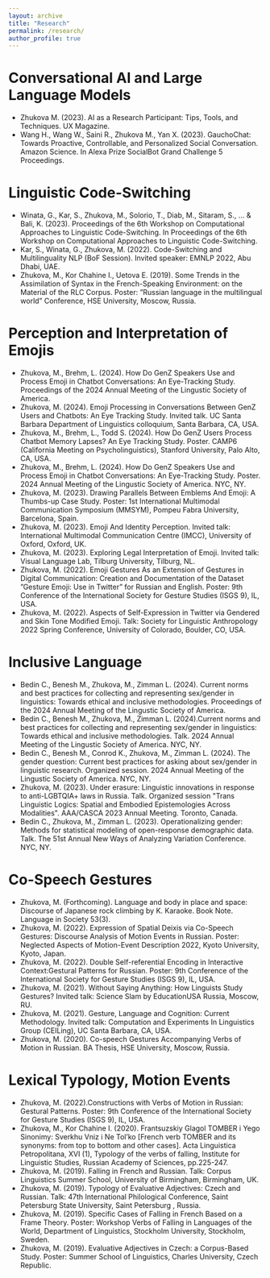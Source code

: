 ```yaml
---
layout: archive
title: "Research"
permalink: /research/
author_profile: true
---
```


Conversational AI and Large Language Models
======
* Zhukova M. (2023). AI as a Research Participant: Tips, Tools, and Techniques. UX Magazine. 
* Wang H., Wang W., Saini R., Zhukova M., Yan X. (2023). GauchoChat: Towards Proactive, Controllable, and Personalized Social Conversation. Amazon Science. In Alexa Prize SocialBot Grand Challenge 5 Proceedings.

Linguistic Code-Switching
======
* Winata, G., Kar, S., Zhukova, M., Solorio, T., Diab, M., Sitaram, S., ... & Bali, K. (2023). Proceedings of the 6th Workshop on Computational Approaches to Linguistic Code-Switching. In Proceedings of the 6th Workshop on Computational Approaches to Linguistic Code-Switching.
* Kar, S., Winata, G., Zhukova, M. (2022). Code-Switching and Multilinguality NLP (BoF Session). Invited speaker: EMNLP 2022, Abu Dhabi, UAE.
* Zhukova, M., Kor Chahine I., Uetova E. (2019). Some Trends in the Assimilation of Syntax in the French-Speaking Environment: on the Material of the RLC Corpus. Poster: ”Russian language in the multilingual world” Conference, HSE University, Moscow, Russia.

Perception and Interpretation of Emojis
======
* Zhukova, M., Brehm, L. (2024). How Do GenZ Speakers Use and Process Emoji in Chatbot Conversations: An Eye-Tracking Study. Proceedings of the 2024 Annual Meeting of the Lingustic Society of America.
* Zhukova, M. (2024). Emoji Processing in Conversations Between GenZ Users and Chatbots: An Eye Tracking Study. Invited talk. UC Santa Barbara Department of Linguistics colloquium, Santa Barbara, CA, USA. 
* Zhukova, M., Brehm, L., Todd S. (2024). How Do GenZ Users Process Chatbot Memory Lapses? An Eye Tracking Study. Poster. CAMP6 (California Meeting on Psycholinguistics), Stanford University, Palo Alto, CA, USA. 
* Zhukova, M., Brehm, L. (2024). How Do GenZ Speakers Use and Process Emoji in Chatbot Conversations: An Eye-Tracking Study. Poster. 2024 Annual Meeting of the Lingustic Society of America. NYC, NY.
* Zhukova, M. (2023). Drawing Parallels Between Emblems And Emoji: A Thumbs-up Case Study. Poster: 1st International Multimodal Communication Symposium (MMSYM), Pompeu Fabra University, Barcelona, Spain.
* Zhukova, M. (2023). Emoji And Identity Perception. Invited talk: International Multimodal Communication Centre (IMCC), University of Oxford, Oxford, UK.
* Zhukova, M. (2023). Exploring Legal Interpretation of Emoji. Invited talk: Visual Language Lab, Tilburg University, Tilburg, NL.
* Zhukova, M. (2022). Emoji Gestures As an Extension of Gestures in Digital Communication: Creation and Documentation of the Dataset ”Gesture Emoji: Use in Twitter” for Russian and English. Poster: 9th Conference of the International Society for Gesture Studies (ISGS 9), IL, USA.
* Zhukova, M. (2022). Aspects of Self-Expression in Twitter via Gendered and Skin Tone Modified Emoji. Talk: Society for Linguistic Anthropology 2022 Spring Conference, University of Colorado, Boulder, CO, USA.

Inclusive Language
======
* Bedin C., Benesh M., Zhukova, M., Zimman L. (2024). Current norms and best practices for collecting and representing sex/gender in linguistics: Towards ethical and inclusive methodologies. Proceedings of the 2024 Annual Meeting of the Lingustic Society of America. 
* Bedin C., Benesh M., Zhukova, M., Zimman L. (2024).Current norms and best practices for collecting and representing sex/gender in linguistics: Towards ethical and inclusive methodologies. Talk. 2024 Annual Meeting of the Lingustic Society of America. NYC, NY.
* Bedin C., Benesh M., Conrod K., Zhukova, M., Zimman L. (2024). The gender question: Current best practices for asking about sex/gender in linguistic research. Organized session. 2024 Annual Meeting of the Lingustic Society of America. NYC, NY.
* Zhukova, M. (2023). Under erasure: Linguistic innovations in response to anti-LGBTQIA+ laws in Russia. Talk. Organized session "Trans Linguistic Logics: Spatial and Embodied Epistemologies Across Modalities". AAA/CASCA 2023 Annual Meeting. Toronto, Canada.
* Bedin C., Zhukova, M., Zimman L. (2023). Operationalizing gender: Methods for statistical modeling of open-response demographic data. Talk. The 51st Annual New Ways of Analyzing Variation Conference. NYC, NY.

Co-Speech Gestures
======
* Zhukova, M. (Forthcoming). Language and body in place and space: Discourse of Japanese rock climbing by K. Karaoke. Book Note. Language in Society 53(3). 
* Zhukova, M. (2022). Expression of Spatial Deixis via Co-Speech Gestures: Discourse Analysis of Motion Events in Russian. Poster: Neglected Aspects of Motion-Event Description 2022, Kyoto University, Kyoto, Japan.
* Zhukova, M. (2022). Double Self-referential Encoding in Interactive Context:Gestural Patterns for Russian. Poster: 9th Conference of the International Society for Gesture Studies (ISGS 9), IL, USA.
* Zhukova, M. (2021). Without Saying Anything: How Linguists Study Gestures? Invited talk: Science Slam by EducationUSA Russia, Moscow, RU.
* Zhukova, M. (2021). Gesture, Language and Cognition: Current Methodology. Invited talk: Computation and Experiments In Linguistics Group (CEILing), UC Santa Barbara, CA, USA.
* Zhukova, M. (2020). Co-speech Gestures Accompanying Verbs of Motion in Russian. BA Thesis, HSE University, Moscow, Russia.

Lexical Typology, Motion Events
======
* Zhukova, M. (2022).Constructions with Verbs of Motion in Russian: Gestural Patterns. Poster: 9th Conference of the International Society for Gesture Studies (ISGS 9), IL, USA. 
* Zhukova, M., Kor Chahine I. (2020). Frantsuzskiy Glagol TOMBER i Yego Sinonimy: Sverkhu Vniz i Ne
Tol’ko [French verb TOMBER and its synonyms: from top to bottom and other cases]. Acta Linguistica
Petropolitana, XVI (1), Typology of the verbs of falling, Institute for Linguistic Studies, Russian Academy of Sciences, pp.225-247. 
* Zhukova, M. (2019). Falling in French and Russian. Talk: Corpus Linguistics Summer School, University of Birmingham, Birmingham, UK.
* Zhukova, M. (2019). Typology of Evaluative Adjectives: Czech and Russian. Talk: 47th International
Philological Conference, Saint Petersburg State University, Saint Petersburg , Russia.
* Zhukova, M. (2019). Specific Cases of Falling in French Based on a Frame Theory. Poster: Workshop Verbs of Falling in Languages of the World, Department of Linguistics, Stockholm University, Stockholm, Sweden.
* Zhukova, M. (2019). Evaluative Adjectives in Czech: a Corpus-Based Study. Poster: Summer School of
Linguistics, Charles University, Czech Republic.

